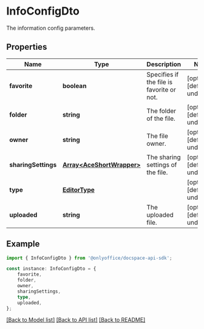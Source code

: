# InfoConfigDto

The information config parameters.

## Properties

Name | Type | Description | Notes
------------ | ------------- | ------------- | -------------
**favorite** | **boolean** | Specifies if the file is favorite or not. | [optional] [default to undefined]
**folder** | **string** | The folder of the file. | [optional] [default to undefined]
**owner** | **string** | The file owner. | [optional] [default to undefined]
**sharingSettings** | [**Array&lt;AceShortWrapper&gt;**](AceShortWrapper.md) | The sharing settings of the file. | [optional] [default to undefined]
**type** | [**EditorType**](EditorType.md) |  | [optional] [default to undefined]
**uploaded** | **string** | The uploaded file. | [optional] [default to undefined]

## Example

```typescript
import { InfoConfigDto } from '@onlyoffice/docspace-api-sdk';

const instance: InfoConfigDto = {
    favorite,
    folder,
    owner,
    sharingSettings,
    type,
    uploaded,
};
```

[[Back to Model list]](../README.md#documentation-for-models) [[Back to API list]](../README.md#documentation-for-api-endpoints) [[Back to README]](../README.md)
